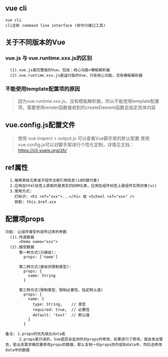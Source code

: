 ## vue cli
```
vue cli
cli全称 command line interface (命令行接口工具)
```

## 关于不同版本的Vue
### vue.js 与 vue.runtime.xxx.js的区别
```
  (1).vue.js是完整版的Vue，包括：核心功能+模板解析器
  (2).vue.runtime.xxx.js是运行版的Vue，只有核心功能，没有模板解析器
```

### 不能使用template配置项的原因
> 因为vue.runtime.xxx.js，没有模板解析器，所以不能使用template配置项，需要使用render函数接收到的createElement函数去指定具体内容


## vue.config.js配置文件
> 使用 vue inspect > output.js 可以查看Vue脚手架的默认配置
> 使用vue.config.js可以对脚手架进行个性化定制，详情见文档：https://cli.vuejs.org/zh/


## ref属性
```
  1.被用来给元素或子组件注册引用信息(id的替代者)
  2.应用在html标签上获取的是真实的DOM元素，应用在组件标签上是组件实例对象(vc)
  3.使用方式:
    打标识: <h1 ref="xxx">...</h1> 或 <School ref="xxx" />
    获取: this.$ref.xxx
```

## 配置项props
```
功能: 让组件接受外部传过来的参数
  (1).传递数据
      <Demo name="xxx">
  (2).接受数据
      第一种方式(只接收):
        props: ['name']

      第二种方式(接收并限制类型):
        props: {
          name: String
        }

      第三种方式(限制类型、限制必要性、指定默认值)
        props: {
          name: {
            type: String,    // 类型
            required: true,  // 必要性
            default: 'test'  // 默认值
          }
        }

备注: 1.props的优先级比data高
      2.props是只读的，Vue底层会监测你对props的修改，如果进行了修改，就会发出警告，若业务需求确实要修改props的数据，那么复制一份props的内容到data中，然后去修改data中的数据
```
